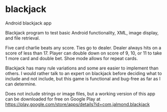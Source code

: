 # blackjack
Android blackjack app

Blackjack program to test basic Android functionality, XML, image display, and file retrieval. 

Five card charlie beats any score. Ties go to dealer. Dealer always hits on a score of less than 17. Player can double down on score of 9, 10, or 11 to take 1 more card and double bet. Shoe mode allows for repeat cards.

Blackjack has many rule variations and some are easier to implement than others. I would rather talk to an expert on blackjack before deciding what to include and not include, but this game is functional and bug-free as far as I can determine.

Does not include strings or image files, but a working version of this app can be downloaded for free on Google Play at https://play.google.com/store/apps/details?id=com.jalmond.blackjack
